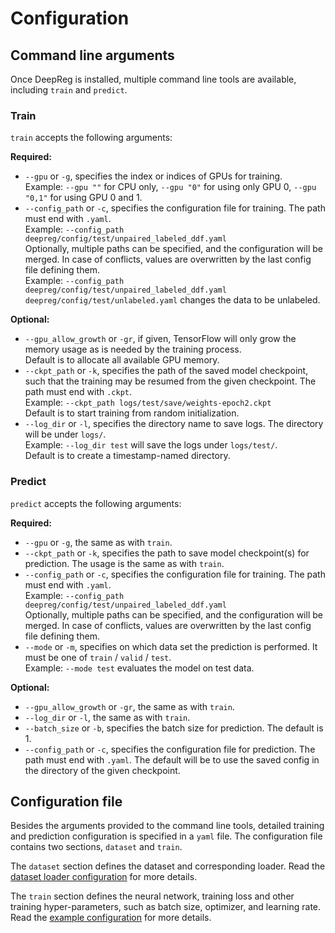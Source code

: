 # Configuration

## Command line arguments

Once DeepReg is installed, multiple command line tools are available, including `train`
and `predict`.

### Train

`train` accepts the following arguments:

**Required:**

- `--gpu` or `-g`, specifies the index or indices of GPUs for training.<br> Example:
  `--gpu ""` for CPU only, `--gpu "0"` for using only GPU 0, `--gpu "0,1"` for using GPU
  0 and 1.
- `--config_path` or `-c`, specifies the configuration file for training. The path must
  end with `.yaml`.<br> Example:
  `--config_path deepreg/config/test/unpaired_labeled_ddf.yaml`<br> Optionally, multiple
  paths can be specified, and the configuration will be merged. In case of conflicts,
  values are overwritten by the last config file defining them.<br> Example:
  `--config_path deepreg/config/test/unpaired_labeled_ddf.yaml deepreg/config/test/unlabeled.yaml`
  changes the data to be unlabeled.

**Optional:**

- `--gpu_allow_growth` or `-gr`, if given, TensorFlow will only grow the memory usage as
  is needed by the training process.<br> Default is to allocate all available GPU
  memory.
- `--ckpt_path` or `-k`, specifies the path of the saved model checkpoint, such that the
  training may be resumed from the given checkpoint. The path must end with `.ckpt`.<br>
  Example: `--ckpt_path logs/test/save/weights-epoch2.ckpt`<br> Default is to start
  training from random initialization.
- `--log_dir` or `-l`, specifies the directory name to save logs. The directory will be
  under `logs/`.<br> Example: `--log_dir test` will save the logs under `logs/test/`.
  <br> Default is to create a timestamp-named directory.

### Predict

`predict` accepts the following arguments:

**Required:**

- `--gpu` or `-g`, the same as with `train`.
- `--ckpt_path` or `-k`, specifies the path to save model checkpoint(s) for prediction.
  The usage is the same as with `train`.
- `--config_path` or `-c`, specifies the configuration file for training. The path must
  end with `.yaml`.<br> Example:
  `--config_path deepreg/config/test/unpaired_labeled_ddf.yaml`<br> Optionally, multiple
  paths can be specified, and the configuration will be merged. In case of conflicts,
  values are overwritten by the last config file defining them.
- `--mode` or `-m`, specifies on which data set the prediction is performed. It must be
  one of `train` / `valid` / `test`.<br> Example: `--mode test` evaluates the model on
  test data.

**Optional:**

- `--gpu_allow_growth` or `-gr`, the same as with `train`.
- `--log_dir` or `-l`, the same as with `train`.
- `--batch_size` or `-b`, specifies the batch size for prediction. The default is 1.
- `--config_path` or `-c`, specifies the configuration file for prediction. The path
  must end with `.yaml`. The default will be to use the saved config in the directory of
  the given checkpoint.

## Configuration file

Besides the arguments provided to the command line tools, detailed training and
prediction configuration is specified in a `yaml` file. The configuration file contains
two sections, `dataset` and `train`.

The `dataset` section defines the dataset and corresponding loader. Read the
[dataset loader configuration](doc_data_loader.md) for more details.

The `train` section defines the neural network, training loss and other training
hyper-parameters, such as batch size, optimizer, and learning rate. Read the
[example configuration](https://github.com/DeepRegNet/DeepReg/blob/master/deepreg/config/unpaired_labeled_ddf.yaml)
for more details.
